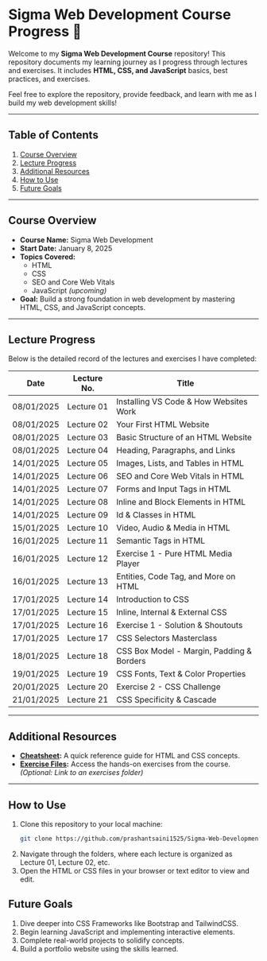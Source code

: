 # Sigma Web Development Course Progress 🚀

Welcome to my **Sigma Web Development Course** repository! This repository documents my learning journey as I progress through lectures and exercises. It includes **HTML, CSS, and JavaScript** basics, best practices, and exercises.

Feel free to explore the repository, provide feedback, and learn with me as I build my web development skills!

---

## Table of Contents

1. [Course Overview](#course-overview)
2. [Lecture Progress](#lecture-progress)
3. [Additional Resources](#additional-resources)
4. [How to Use](#how-to-use)
5. [Future Goals](#future-goals)

---

## Course Overview

- **Course Name:** Sigma Web Development
- **Start Date:** January 8, 2025
- **Topics Covered:**
  - HTML
  - CSS
  - SEO and Core Web Vitals
  - JavaScript _(upcoming)_
- **Goal:** Build a strong foundation in web development by mastering HTML, CSS, and JavaScript concepts.

---

## Lecture Progress

Below is the detailed record of the lectures and exercises I have completed:

| **Date**   | **Lecture No.** | **Title**                                 |
| ---------- | --------------- | ----------------------------------------- |
| 08/01/2025 | Lecture 01      | Installing VS Code & How Websites Work    |
| 08/01/2025 | Lecture 02      | Your First HTML Website                   |
| 08/01/2025 | Lecture 03      | Basic Structure of an HTML Website        |
| 08/01/2025 | Lecture 04      | Heading, Paragraphs, and Links            |
| 14/01/2025 | Lecture 05      | Images, Lists, and Tables in HTML         |
| 14/01/2025 | Lecture 06      | SEO and Core Web Vitals in HTML           |
| 14/01/2025 | Lecture 07      | Forms and Input Tags in HTML              |
| 14/01/2025 | Lecture 08      | Inline and Block Elements in HTML         |
| 14/01/2025 | Lecture 09      | Id & Classes in HTML                      |
| 15/01/2025 | Lecture 10      | Video, Audio & Media in HTML              |
| 16/01/2025 | Lecture 11      | Semantic Tags in HTML                     |
| 16/01/2025 | Lecture 12      | Exercise 1 - Pure HTML Media Player       |
| 16/01/2025 | Lecture 13      | Entities, Code Tag, and More on HTML      |
| 17/01/2025 | Lecture 14      | Introduction to CSS                       |
| 17/01/2025 | Lecture 15      | Inline, Internal & External CSS           |
| 17/01/2025 | Lecture 16      | Exercise 1 - Solution & Shoutouts         |
| 17/01/2025 | Lecture 17      | CSS Selectors Masterclass                 |
| 18/01/2025 | Lecture 18      | CSS Box Model - Margin, Padding & Borders |
| 19/01/2025 | Lecture 19      | CSS Fonts, Text & Color Properties        |
| 20/01/2025 | Lecture 20      | Exercise 2 - CSS Challenge                |
| 21/01/2025 | Lecture 21      | CSS Specificity & Cascade                 |

---

## Additional Resources

- **[Cheatsheet](cheatsheet.txt):** A quick reference guide for HTML and CSS concepts.
- **[Exercise Files](exercise-folder-link):** Access the hands-on exercises from the course. _(Optional: Link to an exercises folder)_

---

## How to Use

1. Clone this repository to your local machine:
   ```bash
   git clone https://github.com/prashantsaini1525/Sigma-Web-Development.git
   ```
2. Navigate through the folders, where each lecture is organized as Lecture 01, Lecture 02, etc.
3. Open the HTML or CSS files in your browser or text editor to view and edit.


## Future Goals

1. Dive deeper into CSS Frameworks like Bootstrap and TailwindCSS.
2. Begin learning JavaScript and implementing interactive elements.
3. Complete real-world projects to solidify concepts.
4. Build a portfolio website using the skills learned.